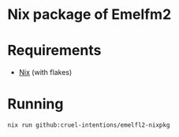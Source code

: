 # Nix package of Emelfm2

# Requirements

- [Nix](https://nixos.org) (with flakes)

# Running

```sh
nix run github:cruel-intentions/emelfl2-nixpkg
```
